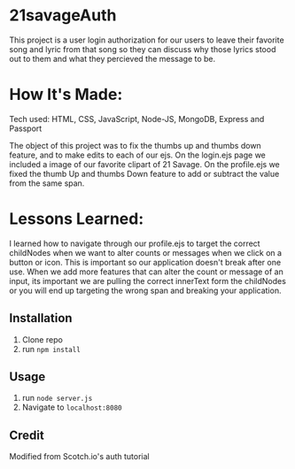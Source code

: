 
# 21savageAuth
This project is a user login authorization for our users to leave their favorite song and lyric from that song so they can discuss why those lyrics stood out to them and what they percieved the message to be.

# How It's Made:
Tech used: HTML, CSS, JavaScript, Node-JS, MongoDB, Express and Passport

The object of this project was to fix the thumbs up and thumbs down feature, and to make edits to each of our ejs.  On the login.ejs page we included a image of our favorite clipart of 21 Savage.  On the profile.ejs we fixed the thumb Up and thumbs Down feature to add or subtract the value from the same span. 

# Lessons Learned:
I learned how to navigate through our profile.ejs to target the correct childNodes when we want to alter counts or messages when we click on a button or icon. This is important so our application doesn't break after one use. When we add more features that can alter the count or message of an input, its important we are pulling the correct innerText form the childNodes or you will end up targeting the wrong span and breaking your application.

## Installation

1. Clone repo
2. run `npm install`

## Usage

1. run `node server.js`
2. Navigate to `localhost:8080`

## Credit

Modified from Scotch.io's auth tutorial
